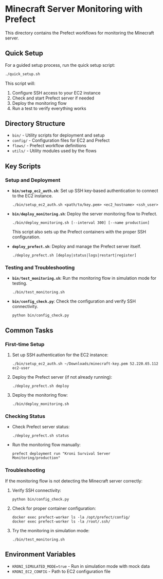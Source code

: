 # Minecraft Server Monitoring with Prefect

This directory contains the Prefect workflows for monitoring the Minecraft server.

## Quick Setup

For a guided setup process, run the quick setup script:

```bash
./quick_setup.sh
```

This script will:
1. Configure SSH access to your EC2 instance
2. Check and start Prefect server if needed
3. Deploy the monitoring flow
4. Run a test to verify everything works

## Directory Structure

- `bin/` - Utility scripts for deployment and setup
- `config/` - Configuration files for EC2 and Prefect
- `flows/` - Prefect workflow definitions
- `utils/` - Utility modules used by the flows

## Key Scripts

### Setup and Deployment

- **`bin/setup_ec2_auth.sh`**: Set up SSH key-based authentication to connect to the EC2 instance.
  ```
  ./bin/setup_ec2_auth.sh <path/to/key.pem> <ec2_hostname> <ssh_user>
  ```

- **`bin/deploy_monitoring.sh`**: Deploy the server monitoring flow to Prefect.
  ```
  ./bin/deploy_monitoring.sh [--interval 300] [--name production]
  ```
  This script also sets up the Prefect containers with the proper SSH configuration.

- **`deploy_prefect.sh`**: Deploy and manage the Prefect server itself.
  ```
  ./deploy_prefect.sh [deploy|status|logs|restart|register]
  ```

### Testing and Troubleshooting

- **`bin/test_monitoring.sh`**: Run the monitoring flow in simulation mode for testing.
  ```
  ./bin/test_monitoring.sh
  ```

- **`bin/config_check.py`**: Check the configuration and verify SSH connectivity.
  ```
  python bin/config_check.py
  ```

## Common Tasks

### First-time Setup

1. Set up SSH authentication for the EC2 instance:
   ```
   ./bin/setup_ec2_auth.sh ~/Downloads/minecraft-key.pem 52.220.65.112 ec2-user
   ```

2. Deploy the Prefect server (if not already running):
   ```
   ./deploy_prefect.sh deploy
   ```

3. Deploy the monitoring flow:
   ```
   ./bin/deploy_monitoring.sh
   ```

### Checking Status

- Check Prefect server status:
  ```
  ./deploy_prefect.sh status
  ```

- Run the monitoring flow manually:
  ```
  prefect deployment run "Kroni Survival Server Monitoring/production"
  ```

### Troubleshooting

If the monitoring flow is not detecting the Minecraft server correctly:

1. Verify SSH connectivity:
   ```
   python bin/config_check.py
   ```

2. Check for proper container configuration:
   ```
   docker exec prefect-worker ls -la /opt/prefect/config/
   docker exec prefect-worker ls -la /root/.ssh/
   ```

3. Try the monitoring in simulation mode:
   ```
   ./bin/test_monitoring.sh
   ```

## Environment Variables

- `KRONI_SIMULATED_MODE=true` - Run in simulation mode with mock data
- `KRONI_EC2_CONFIG` - Path to EC2 configuration file 